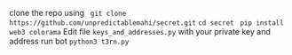 clone the repo using ``` git clone https://github.com/unpredictablemahi/secret.git```
```cd secret ```
```pip install web3 colorama```
Edit file `keys_and_addresses.py` with your private key and address
run bot ```python3 t3rn.py```
